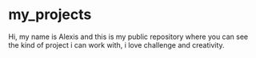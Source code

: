 # my_projects
Hi, my name is Alexis and this is my public repository where you can see the kind of project i can work with, i love challenge and creativity. 
